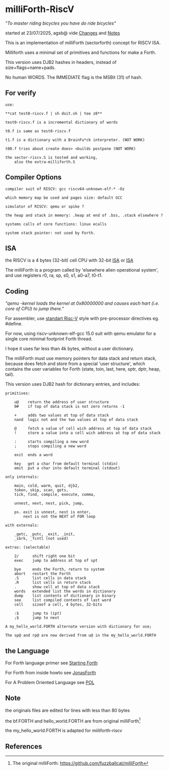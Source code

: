 # milliForth-RiscV

*"To master riding bicycles you have do ride bicycles"*

started at 23/07/2025, agsb@
vide [Changes](https://github.com/agsb/milliForth-RiscV/blob/main/docs/Changes.md) and [Notes](https://github.com/agsb/milliForth-RiscV/blob/main/docs/Notes.md)

This is an implementation of milliForth (sectorforth) concept for RISCV ISA.

Milliforth uses a minimal set of primitives and functions for make a Forth.

This version uses DJB2 hashes in headers, instead of size+flags+name+pads. 

No human WORDS. The IMMEDIATE flag is the MSBit (31) of hash.

## For verify

    use:

    **cat test0-riscv.f | sh doit.sh | tee z0**

    test0-riscv.f is a incremental dictionary of words

    t0.f is same as test0-riscv.f

    t1.f is a dictionary with a BrainFu*ck interpreter. (NOT WORK)

    t00.f tries about create does> <builds postpone (NOT WORK)

    the sector-riscv.S is tested and working, 
        also the extra-milliforth.S
    
## Compiler Options

    compiler suit of RISCV: gcc riscv64-unknown-elf-* -Oz

    which memory map be used and pages size: default GCC
  
    simulator of RISCV: qemu or spike ?
    
    the heap and stack in memory: .heap at end of .bss, .stack elsewhere ?

    systems calls of core functions: linux ecalls

    system stack pointer: not used by Forth.
    
## ISA

the RISCV is a 4 bytes (32-bit) cell CPU with 32-bit 
    [ISA](https://www.cl.cam.ac.uk/teaching/1617/ECAD+Arch/files/docs/RISCVGreenCardv8-20151013.pdf) 
or 
    [ISA](https://dejazzer.com/coen2710/lectures/RISC-V-Reference-Data-Green-Card.pdf)

The milliForth is a program called by 'elsewhere alien operational system', 
and use registers r0, ra, sp, s0, s1, a0-a7, t0-t1. 

## Coding

*"qemu -kernel loads the kernel at 0x80000000 and causes each hart (i.e. core of CPU) to jump there."*

For assembler, use [standart Risc-V](https://github.com/riscv-non-isa/riscv-asm-manual) style 
with pre-processor directives eg. #define.

For now, using riscv-unknown-elf-gcc 15.0 suit with qemu emulator
for a single core minimal footprint Forth thread.  

I hope it uses far less than 4k bytes, without a user dictionary.

The milliForth must use memory pointers for data stack and return stack, 
because does fetch and store from a special 'user structure', which 
contains the user variables for Forth 
(state, toin, last, here, sptr, dptr, heap, tail).

This version uses DJB2 hash for dictionary entries, and includes: 

```
primitives:

    u@    return the address of user structure
    0#    if top of data stack is not zero returns -1

    +     adds two values at top of data stack
    nand  logic not and the two values at top of data stack
    
    @     fetch a value of cell wich address at top of data stack
    !     store a value into a cell wich address at top of data stack

    :     starts compiling a new word
    ;     stops compiling a new word
    
    exit  ends a word

    key   get a char from default terminal (stdin)
    emit  put a char into default terminal (stdout)
        
only internals: 
    
    main, cold, warm, quit, djb2, 
    token, skip, scan, gets, 
    tick, find, compile, execute, comma,  

    unnest, next, nest, pick, jump, 

    ps. exit is unnest, nest is enter,
        next is not the NEXT of FOR loop    

with externals:

    _getc, _putc, _exit, _init, 
    _sbrk, _fcntl (not used)

extras: (selectable)

    2/      shift right one bit
    exec    jump to address at top of spt

    bye     ends the Forth, return to system
    abort   restart the Forth
    .S      list cells in data stack
    .R      list cells in return stack
    .       show cell at top of data stack
    words   extended list the words in dictionary
    dump    list contents of dictionary in binary
    see     list compiled contents of last word
    cell    sizeof a cell, 4 bytes, 32-bits

    :$      jump to (ipt)   
    ;$      jump to next 

A my_hello_world.FORTH alternate version with dictionary for use;

The sp@ and rp@ are now derived from u@ in the my_hello_world.FORTH

```

## the Language

For Forth language primer see 
[Starting Forth](https://www.forth.com/starting-forth/)

For Forth from inside howto see
[JonasForth](http://git.annexia.org/?p=jonesforth.git;a=blob_plain;f=jonesforth.S;hb=refs/heads/master)

For A Problem Oriented Language see
[POL](https://www.forth.org/POL.pdf)

## Note

the originals files are edited for lines with less than 80 bytes

the bf.FORTH and hello_world.FORTH are from original milliForth[^1]

the my_hello_world.FORTH is adapted for miiliforth-riscv

## References

[^11]: The linux ecall list: https://github.com/riscv-software-src/riscv-pk/blob/master/pk/syscall.h)
[^10]: The milliforth-6502: https://github.com/agsb/milliForth-6502/
[^1]: The original milliForth: https://github.com/fuzzballcat/milliForth 
[^2]: The inspirational sectorForth: https://github.com/cesarblum/sectorforth/
[^3]: Mind-blowing sectorLISP: https://justine.lol/sectorlisp2/, https://github.com/jart/sectorlisp
[^4]: The miniforth: https://github.com/meithecatte/miniforth
[^5]: Forth standart ANSI X3.215-1994: http://www.forth.org/svfig/Win32Forth/DPANS94.txt
[^6]: Notes and Times: https://github.com/agsb/milliForth-6502/blob/acc2f8ddc6aafb2dec6346e90f5372ee16b38c8c/docs/Notes.md
[^7]: A minimal thread code for Forth: https://github.com/agsb/immu/blob/main/The_words_in_MTC_Forth.en.pdf



